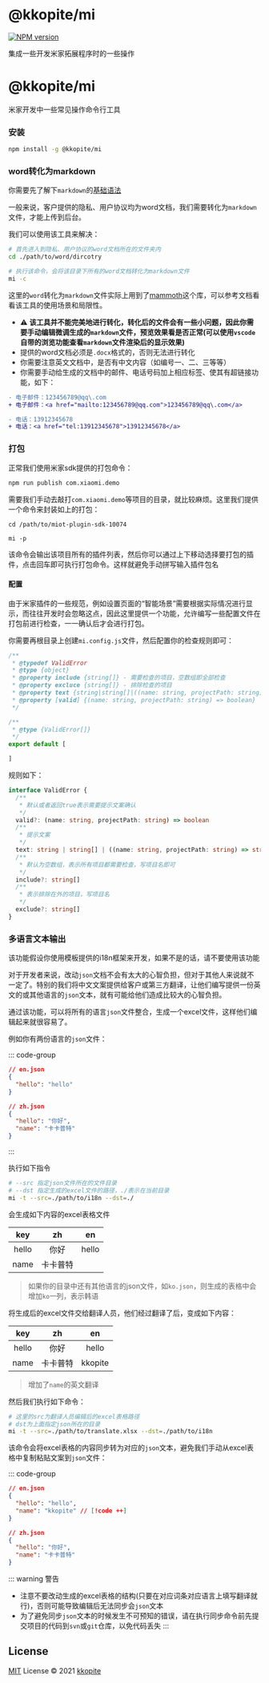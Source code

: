 # @kkopite/mi

[![NPM version](https://img.shields.io/npm/v/@kkopite/mi?color=a1b858&label=)](https://www.npmjs.com/package/@kkopite/mi)

集成一些开发米家拓展程序时的一些操作

# @kkopite/mi

米家开发中一些常见操作命令行工具

### 安装

```bash
npm install -g @kkopite/mi
```


### word转化为markdown

你需要先了解下`markdown`的[基础语法](https://www.runoob.com/markdown/md-tutorial.html)

一般来说，客户提供的隐私、用户协议均为word文档，我们需要转化为`markdown`文件，才能上传到后台。

我们可以使用该工具来解决：

```bash
# 首先进入到隐私、用户协议的word文档所在的文件夹内
cd ./path/to/word/dircotry

# 执行该命令，会将该目录下所有的word文档转化为markdown文件
mi -c
```

这里的`word`转化为`markdown`文件实际上用到了[mammoth](https://www.npmjs.com/package/mammoth)这个库，可以参考文档看看该工具的使用场景和局限性。


- :warning: __该工具并不能完美地进行转化，转化后的文件会有一些小问题，因此你需要手动编辑微调生成的`markdown`文件，预览效果看是否正常(可以使用`vscode`自带的浏览功能查看`markdown`文件渲染后的显示效果)__
- 提供的word文档必须是`.docx`格式的，否则无法进行转化
- 你需要注意英文文档中，是否有中文内容（如编号一、二、三等等）
- 你需要手动给生成的文档中的邮件、电话号码加上相应标签、使其有超链接功能，如下：

```diff
- 电子邮件：123456789@qq\.com
+ 电子邮件：<a href="mailto:123456789@qq.com">123456789@qq\.com</a>

- 电话：13912345678
+ 电话：<a href="tel:13912345678">13912345678</a>
```

### 打包

正常我们使用米家sdk提供的打包命令：

```bash
npm run publish com.xiaomi.demo
```

需要我们手动去敲打`com.xiaomi.demo`等项目的目录，就比较麻烦。这里我们提供一个命令来封装如上的打包：

```base
cd /path/to/miot-plugin-sdk-10074

mi -p
```

该命令会输出该项目所有的插件列表，然后你可以通过上下移动选择要打包的插件，点击回车即可执行打包命令。这样就避免手动拼写输入插件包名

#### 配置

由于米家插件的一些规范，例如设置页面的“智能场景”需要根据实际情况进行显示，而往往开发时会忽略这点，因此这里提供一个功能，允许编写一些配置文件在打包前进行检查，一一确认后才会进行打包。

你需要再根目录上创建`mi.config.js`文件，然后配置你的检查规则即可：

```js
/**
 * @typedef ValidError
 * @type {object}
 * @property include {string[]} - 需要检查的项目，空数组即全部检查
 * @property excluce {string[]} - 排除检查的项目
 * @property text {string|string[]|((name: string, projectPath: string) => string|string[])} - 错误提示
 * @property [valid] {(name: string, projectPath: string) => boolean}
 */

/**
 * @type {ValidError[]}
 */
export default [

]
```

规则如下：

```ts
interface ValidError {
  /**
   * 默认或者返回true表示需要提示文案确认
   */
  valid?: (name: string, projectPath: string) => boolean
  /**
   * 提示文案
   */
  text: string | string[] | ((name: string, projectPath: string) => string | string[])
  /**
   * 默认为空数组，表示所有项目都需要检查，写项目名即可
   */
  include?: string[]
  /**
   * 表示排除在外的项目，写项目名
   */
  exclude?: string[]
}
```

### 多语言文本输出

该功能假设你使用模板提供的i18n框架来开发，如果不是的话，请不要使用该功能

对于开发者来说，改动`json`文档不会有太大的心智负担，但对于其他人来说就不一定了。特别的我们将中文文案提供给客户或第三方翻译，让他们编写提供一份英文的或其他语言的`json`文本，就有可能给他们造成比较大的心智负担。

通过该功能，可以将所有的语言`json`文件整合，生成一个excel文件，这样他们编辑起来就很容易了。

例如你有两份语言的`json`文件：

::: code-group

```json [./path/to/i17n/en.json]
// en.json
{
  "hello": "hello"
}
```

```json [./path/to/i18n/zh.json]
// zh.json
{
  "hello": "你好",
  "name": "卡卡普特"
}
```
:::

执行如下指令

```bash
# --src 指定json文件所在的文件目录
# --dst 指定生成的excel文件的路径，./表示在当前目录
mi -t --src=./path/to/i18n --dst=./
```

会生成如下内容的excel表格文件

|key|zh|en|
|:--:|:--:|:--:|
|hello|你好|hello|
|name|卡卡普特||

> 如果你的目录中还有其他语言的json文件，如`ko.json`，则生成的表格中会增加`ko`一列，表示韩语

将生成后的excel文件交给翻译人员，他们经过翻译了后，变成如下内容：

|key|zh|en|
|:--:|:--:|:--:|
|hello|你好|hello|
|name|卡卡普特|kkopite|

> 增加了`name`的英文翻译

然后我们执行如下命令：

```bash
# 这里的src为翻译人员编辑后的excel表格路径
# dst为上面指定json所在的目录
mi -t --src=./path/to/translate.xlsx --dst=./path/to/i18n
```

该命令会将excel表格的内容同步转为对应的`json`文本，避免我们手动从excel表格中复制粘贴文案到`json`文件：

::: code-group

```json [./path/to/i18n/en.json]
// en.json
{
  "hello": "hello",
  "name": "kkopite" // [!code ++]
}
```

```json [./path/to/i18n/zh.json]
// zh.json
{
  "hello": "你好",
  "name": "卡卡普特"
}
```

::: warning 警告
- 注意不要改动生成的excel表格的结构(只要在对应词条对应语言上填写翻译就行)，否则可能导致编辑后无法同步会`json`文本
- 为了避免同步`json`文本的时候发生不可预知的错误，请在执行同步命令前先提交项目的代码到`svn`或`git`仓库，以免代码丢失
:::


## License

[MIT](./LICENSE) License © 2021 [kkopite](https://github.com/action-hong)
